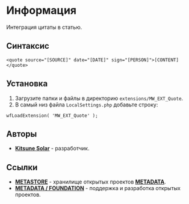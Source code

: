 # Информация

Интеграция цитаты в статью.

## Синтаксис

```
<quote source="[SOURCE]" date="[DATE]" sign="[PERSON]">[CONTENT]</quote>
```

## Установка

1. Загрузите папки и файлы в директорию `extensions/MW_EXT_Quote`.
2. В самый низ файла `LocalSettings.php` добавьте строку:

```
wfLoadExtension( 'MW_EXT_Quote' );
```

## Авторы

- [**Kitsune Solar**](https://kitsune.solar/) - разработчик.

## Ссылки

- [**METASTORE**](https://metastore.pro/) - хранилище открытых проектов [**METADATA**](https://metadata.foundation/).
- [**METADATA / FOUNDATION**](https://metadata.foundation/) - поддержка и разработка открытых проектов.
